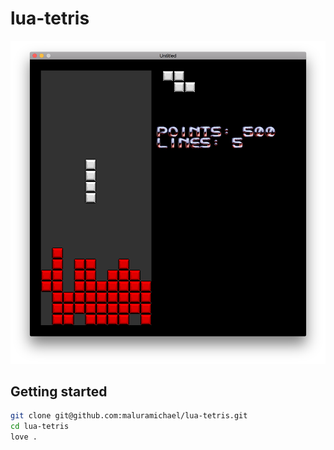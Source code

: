 # lua-tetris

![Screenshot](screenshot.png)

## Getting started

```sh
git clone git@github.com:maluramichael/lua-tetris.git
cd lua-tetris
love .
```
